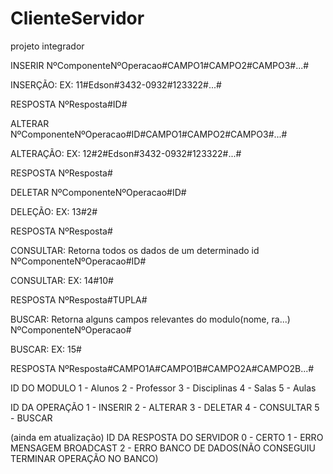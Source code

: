 ClienteServidor
===============

projeto integrador


INSERIR
NºComponenteNºOperacao#CAMPO1#CAMPO2#CAMPO3#...#

INSERÇÃO: EX: 11#Edson#3432-0932#123322#...#

RESPOSTA NºResposta#ID#


ALTERAR
NºComponenteNºOperacao#ID#CAMPO1#CAMPO2#CAMPO3#...#

ALTERAÇÃO: EX: 12#2#Edson#3432-0932#123322#...#

RESPOSTA NºResposta#


DELETAR
NºComponenteNºOperacao#ID#

DELEÇÃO: EX: 13#2#

RESPOSTA NºResposta#


CONSULTAR: Retorna todos os dados de um determinado id
NºComponenteNºOperacao#ID#

CONSULTAR: EX: 14#10#

RESPOSTA NºResposta#TUPLA#


BUSCAR: Retorna alguns campos relevantes do modulo(nome, ra...)
NºComponenteNºOperacao#

BUSCAR: EX: 15#

RESPOSTA NºResposta#CAMPO1A#CAMPO1B#CAMPO2A#CAMPO2B...#

ID DO MODULO
1 - Alunos
2 - Professor
3 - Disciplinas
4 - Salas
5 - Aulas

ID DA OPERAÇÃO
1 - INSERIR
2 - ALTERAR
3 - DELETAR
4 - CONSULTAR
5 - BUSCAR

(ainda em atualização)
ID DA RESPOSTA DO SERVIDOR
0 - CERTO
1 - ERRO MENSAGEM BROADCAST
2 - ERRO BANCO DE DADOS(NÃO CONSEGUIU TERMINAR OPERAÇÃO NO BANCO)
